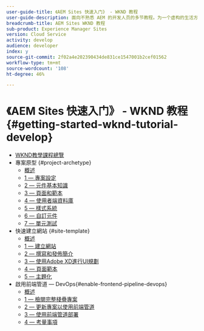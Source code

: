 ```yaml
---
user-guide-title: 《AEM Sites 快速入门》 - WKND 教程
user-guide-description: 面向不熟悉 AEM 的开发人员的多节教程。为一个虚构的生活方式品牌 WKND 实施 AEM 网站。启用前端管道以加快从开发到部署的周期。
breadcrumb-title: AEM Sites WKND 教程
sub-product: Experience Manager Sites
version: Cloud Service
activity: develop
audience: developer
index: y
source-git-commit: 2f02a4e202390434de831ce1547001b2cef01562
workflow-type: tm+mt
source-wordcount: '108'
ht-degree: 46%

---
```



# 《AEM Sites 快速入门》 - WKND 教程 {#getting-started-wknd-tutorial-develop}

+ [WKND教學課程總覽](overview.md)
+ 專案原型 {#project-archetype}
   + [概述](./project-archetype/overview.md)
   + [1 — 專案設定](./project-archetype/project-setup.md)
   + [2 — 元件基本知識](./project-archetype/component-basics.md)
   + [3 — 頁面和範本](./project-archetype/pages-templates.md)
   + [4 — 使用者端資料庫](./project-archetype/client-side-libraries.md)
   + [5 — 樣式系統](./project-archetype/style-system.md)
   + [6 — 自訂元件](./project-archetype/custom-component.md)
   + [7 — 單元測試](./project-archetype/unit-testing.md)
+ 快速建立網站 {#site-template}
   + [概述](./site-template/overview.md)
   + [1 — 建立網站](./site-template/create-site.md)
   + [2 — 撰寫和發佈簡介](./site-template/author-content-publish.md)
   + [3 — 使用Adobe XD進行UI規劃](./site-template/ui-planning-adobe-xd.md)
   + [4 — 頁面範本](./site-template/page-templates.md)
   + [5 — 主題化](./site-template/theming.md)
+ 啟用前端管道 — DevOps{#enable-frontend-pipeline-devops}
   + [概述](./enable-frontend-pipeline/overview.md)
   + [1 — 檢閱完整棧疊專案](./enable-frontend-pipeline/review-uifrontend-module.md)
   + [2 — 更新專案以使用前端管道](./enable-frontend-pipeline/update-project.md)
   + [3 — 使用前端管道部署](./enable-frontend-pipeline/create-frontend-pipeline.md)
   + [4 — 考量事項](./enable-frontend-pipeline/considerations.md)

